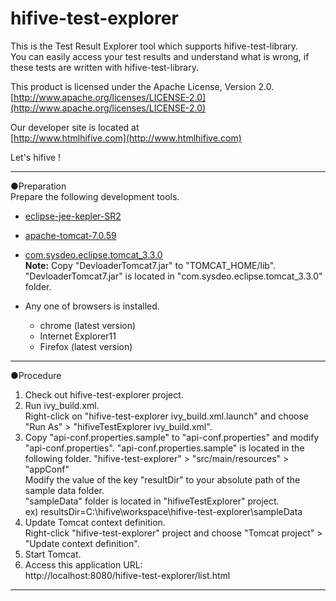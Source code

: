 # hifive-test-explorer

This is the Test Result Explorer tool which supports hifive-test-library.  
You can easily access your test results and understand what is wrong,
if these tests are written with hifive-test-library.

This product is licensed under the Apache License, Version 2.0.  
[http://www.apache.org/licenses/LICENSE-2.0](http://www.apache.org/licenses/LICENSE-2.0)

Our developer site is located at  
[http://www.htmlhifive.com](http://www.htmlhifive.com)

Let's hifive !

------------------------------------------------------------------------------
●Preparation  
Prepare the following development tools.

+ [eclipse-jee-kepler-SR2](https://eclipse.org/downloads/packages/release/Kepler/SR2)

+ [apache-tomcat-7.0.59](http://tomcat.apache.org/download-70.cgi)

+ [com.sysdeo.eclipse.tomcat_3.3.0](http://www.eclipsetotale.com/tomcatPlugin.html)  
   **Note:** Copy "DevloaderTomcat7.jar" to "TOMCAT_HOME/lib".  
   "DevloaderTomcat7.jar" is located in "com.sysdeo.eclipse.tomcat_3.3.0" folder.

+ Any one of browsers is installed.
   * chrome (latest version)
   * Internet Explorer11
   * Firefox (latest version)

------------------------------------------------------------
●Procedure

1. Check out hifive-test-explorer project.
2.  Run ivy_build.xml.  
     	Right-click on "hifive-test-explorer ivy\_build.xml.launch" and choose "Run As" > "hifiveTestExplorer ivy_build.xml".
3.  Copy "api-conf.properties.sample" to "api-conf.properties" and modify "api-conf.properties".
    "api-conf.properties.sample" is located in the following folder.
        "hifive-test-explorer" > "src/main/resources" > "appConf"  
    Modify the value of the key "resultDir" to your absolute path of the sample data folder.  
    "sampleData" folder is located in "hifiveTestExplorer" project.  
    ex)  resultsDir=C:\\hifive\\workspace\\hifive-test-explorer\\sampleData
4.  Update Tomcat context definition.  
    Right-click "hifive-test-explorer" project and choose "Tomcat project" > "Update context definition".
5.  Start Tomcat.
6.  Access this application URL:  
	http://localhost:8080/hifive-test-explorer/list.html

------------------------------------------------------------